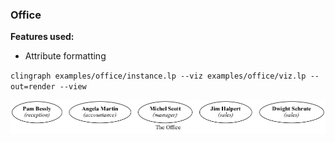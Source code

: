 ### Office

**Features used:**
- Attribute formatting

`clingraph examples/office/instance.lp --viz examples/office/viz.lp --out=render --view`

![](default.png)
